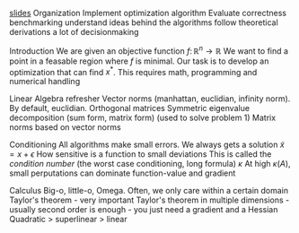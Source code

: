 [slides](file:///hdd/books/numerical-optimization/lectures/NO_Week1_handout.pdf)
Organization
	Implement optimization algorithm
	Evaluate correctness
	benchmarking
	understand ideas behind the algorithms
	follow theoretical derivations
	a lot of decisionmaking

Introduction
	We are given an objective function $f\colon \mathbb{R}^n \rightarrow \mathbb{R}$
	We want to find a point in a feasable region where $f$ is minimal.
	Our task is to develop an optimization that can find $x^*$. This requires math, programming and numerical handling
	
Linear Algebra refresher
	Vector norms (manhattan, euclidian, infinity norm). By default, euclidian.
	Orthogonal matrices
	Symmetric eigenvalue decomposition (sum form, matrix form) (used to solve problem 1)
	Matrix norms based on vector norms
	
Conditioning
	All algorithms make small errors. We always gets a solution $\tilde{x}=x+\epsilon$
	How sensitive is a function to small deviations
	This is called the _condition number_ (the worst case conditioning, long formula)
	$\kappa$
	At high $\kappa(A)$, small perputations can dominate function-value and gradient
	
Calculus
	Big-o, little-o, Omega. Often, we only care within a certain domain
	Taylor's theorem - very important
	Taylor's theorem in multiple dimensions - usually second order is enough - you just need a gradient and a Hessian
	Quadratic > superlinear > linear
	
	
	
	
